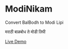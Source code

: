 # ModiNikam
Convert BalBodh to Modi Lipi

मराठी बाळबोध ते मोडी लिपी 

[Live Demo](https://nikhemant.github.io/ModiNikam/)

